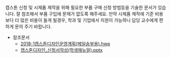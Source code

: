 캡스톤 신청 및 시제품 제작을 위해 필요한 부품 구매 신청 방법등을 기술한 문서가 있습니다.
잘 참조해서 부품 구입에 문제가 없도록 해주세요.
만약 시제품 제작에 기준 비용보다 더 많은 비용이 들게 될경우, 학과 및 기업에서 지원이 가능하니 담당 교수에게 편하게 문의 주기 바랍니다.

 * 참조문서
    - [2018-1캡스톤디자인운영계획(메일송부용).hwp](https://github.com/jeonggunlee/Capstone-Design/blob/master/Reference/2018-1%EC%BA%A1%EC%8A%A4%ED%86%A4%EB%94%94%EC%9E%90%EC%9D%B8%EC%9A%B4%EC%98%81%EA%B3%84%ED%9A%8D(%EB%A9%94%EC%9D%BC%EC%86%A1%EB%B6%80%EC%9A%A9).hwp)
    - [캡스톤디자인_신청서작성(학생매뉴얼).pptx](https://github.com/jeonggunlee/Capstone-Design/blob/master/Reference/%EC%BA%A1%EC%8A%A4%ED%86%A4%EB%94%94%EC%9E%90%EC%9D%B8_%EC%8B%A0%EC%B2%AD%EC%84%9C%EC%9E%91%EC%84%B1(%ED%95%99%EC%83%9D%EB%A7%A4%EB%89%B4%EC%96%BC).pptx)
